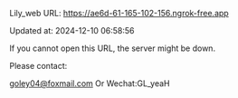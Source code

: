 Lily_web URL: https://ae6d-61-165-102-156.ngrok-free.app

Updated at: 2024-12-10 06:58:56

If you cannot open this URL, the server might be down.

Please contact: 

goley04@foxmail.com Or Wechat:GL_yeaH